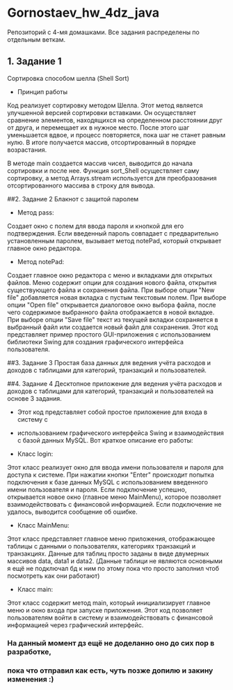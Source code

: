 # Gornostaev_hw_4dz_java

Репозиторий с 4-мя домашками.
Все задания распределены по отдельным веткам.

## 1. Задание 1
Сортировка способом шелла (Shell Sort)

- Принцип работы

Код реализует сортировку методом Шелла. Этот метод является улучшенной версией сортировки вставками.
Он осуществляет сравнение элементов, находящихся на определенном расстоянии друг от друга, 
и перемещает их в нужное место. После этого шаг уменьшается вдвое, и процесс повторяется, 
пока шаг не станет равным нулю. В итоге получается массив, отсортированный в порядке возрастания.

В методе main создается массив чисел, выводится до начала сортировки и после нее.
Функция sort_Shell осуществляет саму сортировку,
а метод Arrays.stream используется для преобразования отсортированного массива в строку для вывода.

##2. Задание 2
Блакнот с защитой паролем

- Метод pass:

Создает окно с полем для ввода пароля и кнопкой для его подтверждения.
Если введенный пароль совпадает с предварительно установленным паролем, вызывает метод notePad, который открывает главное окно редактора.

- Метод notePad:

Создает главное окно редактора с меню и вкладками для открытых файлов.
Меню содержит опции для создания нового файла, открытия существующего файла и сохранения файла.
При выборе опции "New file" добавляется новая вкладка с пустым текстовым полем.
При выборе опции "Open file" открывается диалоговое окно выбора файла, после чего содержимое выбранного файла отображается в новой вкладке.
При выборе опции "Save file" текст из текущей вкладки сохраняется в выбранный файл или создается новый файл для сохранения.
Этот код представляет пример простого GUI-приложения с использованием библиотеки Swing для создания графического интерфейса пользователя.

##3. Задание 3
Простая база данных для ведения учёта расходов и доходов с таблицами для категорий, 
транзакций и пользователей.

##4. Задание 4
Десктопное приложение для ведения учёта расходов и доходов с таблицами для категорий, 
транзакций и пользователей на основе 3 задания.

- Этот код представляет собой простое приложение для входа в систему с 
- использованием графического интерфейса Swing и взаимодействия с базой данных MySQL.
Вот краткое описание его работы:

- Класс login:

Этот класс реализует окно для ввода имени пользователя и пароля для доступа к системе.
При нажатии кнопки "Enter" происходит попытка подключения к базе данных MySQL с использованием введенного имени пользователя и пароля.
Если подключение успешно, открывается новое окно (главное меню MainMenu), которое позволяет взаимодействовать с финансовой информацией.
Если подключение не удалось, выводится сообщение об ошибке.

- Класс MainMenu:

Этот класс представляет главное меню приложения, отображающее таблицы с данными о пользователях, категориях транзакций и транзакциях.
Данные для таблиц просто заданы в виде двумерных массивов data, data1 и data2. (Данные таблици не являются основными
я ещё не подключал бд к ним по этому пока что просто заполнил чтоб посмотреть как они работают)

- Класс main:

Этот класс содержит метод main, который инициализирует главное меню и окно входа при запуске приложения.
Этот код позволяет пользователям войти в систему и взаимодействовать с финансовой информацией через графический интерфейс.

### На данный момент дз ещё не доделанно оно до сих пор в разработке, 
### пока что отправил как есть, чуть позже допилю и закину изменения :)


